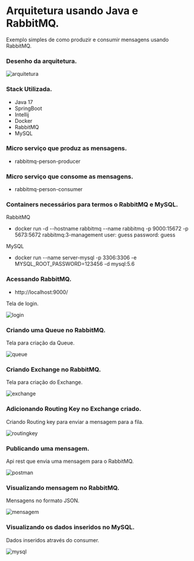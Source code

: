 # Arquitetura usando Java e RabbitMQ.

Exemplo simples de como produzir e consumir mensagens usando RabbitMQ.

### Desenho da arquitetura.

![arquitetura](https://github.com/ciceroednilson/java-springboot-rabbitmq/blob/master/images/rabbitmq-project.drawio.png)

### Stack Utilizada.

* Java 17
* SpringBoot
* Intellij
* Docker
* RabbitMQ
* MySQL 

### Micro serviço que produz as mensagens.

* rabbitmq-person-producer

### Micro serviço que consome as mensagens.

* rabbitmq-person-consumer

### Containers necessários para termos o RabbitMQ e MySQL.

RabbitMQ
* docker run -d --hostname rabbitmq --name rabbitmq -p 9000:15672 -p 5673:5672 rabbitmq:3-management
user: guess
password: guess

MySQL
* docker run --name server-mysql -p 3306:3306 -e MYSQL_ROOT_PASSWORD=123456 -d mysql:5.6

### Acessando RabbitMQ.

* http://localhost:9000/

Tela de login.

![login](https://github.com/ciceroednilson/java-springboot-rabbitmq/blob/master/images/rabbit-login.png)

### Criando uma Queue no RabbitMQ.

Tela para criação da Queue.

![queue](https://github.com/ciceroednilson/java-springboot-rabbitmq/blob/master/images/create-queue.png)

### Criando Exchange no RabbitMQ.

Tela para criação do Exchange.

![exchange](https://github.com/ciceroednilson/java-springboot-rabbitmq/blob/master/images/create-exchange-broker.png)


### Adicionando Routing Key no Exchange criado.

Criando Routing key para enviar a mensagem para a fila.

![routingkey](https://github.com/ciceroednilson/java-springboot-rabbitmq/blob/master/images/routingkey.png)

### Publicando uma mensagem.

Api rest que envia uma mensagem para o RabbitMQ.

![postman](https://github.com/ciceroednilson/java-springboot-rabbitmq/blob/master/images/postman.png)

### Visualizando mensagem no RabbitMQ.

Mensagens no formato JSON.

![mensagem](https://github.com/ciceroednilson/java-springboot-rabbitmq/blob/master/images/mensagem.png)


### Visualizando os dados inseridos no MySQL.

Dados inseridos através do consumer.

![mysql](https://github.com/ciceroednilson/java-springboot-rabbitmq/blob/master/images/mysql.png)



